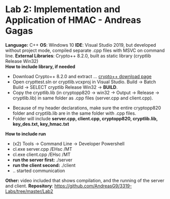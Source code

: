 # Lab 2: Implementation and Application of HMAC - Andreas Gagas 

**Language:** C++
**OS**: Windows 10
**IDE**: Visual Studio 2019, but developed without project mode, compiled separate .cpp 
files with MSVC on command line. 
**External Libraries**: Crypto++ 8.2.0, built as static library (cryptlib Release Win32) 
<br/>
**How to include library, if needed**
* Download Crypto++ 8.2.0 and extract ...  [crypto++ download page](https://www.cryptopp.com/index.html#download)
* Open crypttest.sln or cryptlib.vcxproj in Visual Studio. Build -> Batch Build -> SELECT cryptlib Release Win32 ->  **BUILD**.
* Copy the cryptlib.lib (in cryptopp820 -> win32 -> Output -> Release -> cryptlib.lib) in same folder as .cpp files (server.cpp and client.cpp).
-   Because of my header declarations, make sure the entire cryptopp820 folder and cryptlib.lib are in the same folder with .cpp files.
-   Folder will include **server.cpp, client.cpp, cryptopp820, cryptlib.lib, key_des.txt, key_hmac.txt**
 
**How to include run**
- (x2)  Tools -> Command Line -> Developer Powershell
-   cl.exe server.cpp /EHsc /MT
-   cl.exe client.cpp /EHsc /MT
-   **run the server first:**  ./server
-   **run the client second:**  ./client
-   .. started communication

**Other:** video included that shows compilation, and the running of the server and client. 
**Repository**: https://github.com/AndreasG9/3319-Labs/tree/master/Lab2